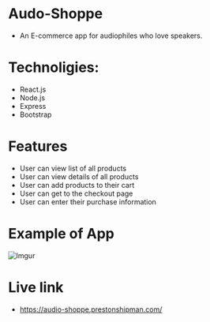 # Audo-Shoppe
- An E-commerce app for audiophiles who love speakers.

# Technoligies:
- React.js
- Node.js
- Express
- Bootstrap

# Features
- User can view list of all products
- User can view details of all products
- User can add products to their cart
- User can get to the checkout page
- User can enter their purchase information

# Example of App
![Imgur](https://i.imgur.com/GnrT4vx.png)

# Live link
- https://audio-shoppe.prestonshipman.com/

